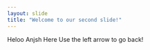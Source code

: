 ```yaml
---
layout: slide
title: "Welcome to our second slide!"
---
```

Heloo Anjsh Here
Use the left arrow to go back!
